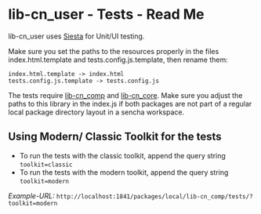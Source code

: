 # lib-cn_user - Tests - Read Me

lib-cn_user uses [Siesta](http://bryntum.com) for Unit/UI testing.

Make sure you set the paths to the resources properly in the files index.html.template and
tests.config.js.template, then rename them:

```
index.html.template -> index.html
tests.config.js.template -> tests.config.js
```

The tests require [lib-cn_comp](https://github.com/coon-js/lib-cn_comp) and [lib-cn_core](https://github.com/coon-js/lib-cn_core). Make sure you adjust the paths to
this library in the index.js if both packages are not part of a regular local
package directory layout in a sencha workspace.


## Using Modern/ Classic Toolkit for the tests
 - To run the tests with the classic toolkit, append the query string `toolkit=classic`
 - To run the tests with the modern toolkit, append the query string `toolkit=modern`
 
 *Example-URL:*
 `http://localhost:1841/packages/local/lib-cn_comp/tests/?toolkit=modern`